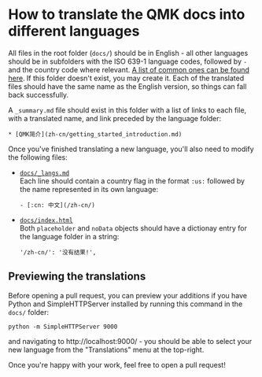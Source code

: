 # How to translate the QMK docs into different languages

All files in the root folder (`docs/`) should be in English - all other languages should be in subfolders with the ISO 639-1 language codes, followed by `-` and the country code where relevant. [A list of common ones can be found here](https://www.andiamo.co.uk/resources/iso-language-codes/). If this folder doesn't exist, you may create it. Each of the translated files should have the same name as the English version, so things can fall back successfully.

A `_summary.md` file should exist in this folder with a list of links to each file, with a translated name, and link preceded by the language folder:

    * [QMK简介](zh-cn/getting_started_introduction.md)

Once you've finished translating a new language, you'll also need to modify the following files:

* [`docs/_langs.md`](https://github.com/qmk/qmk_firmware/blob/master/docs/_langs.md)  
  Each line should contain a country flag in the format `:us:` followed by the name represented in its own language:  
  
      - [:cn: 中文](/zh-cn/)

* [`docs/index.html`](https://github.com/qmk/qmk_firmware/blob/master/docs/index.html)  
  Both `placeholder` and `noData` objects should have a dictionay entry for the language folder in a string:  
  
      '/zh-cn/': '没有结果!',

## Previewing the translations

Before opening a pull request, you can preview your additions if you have Python and SimpleHTTPServer installed by running this command in the `docs/` folder:

    python -m SimpleHTTPServer 9000

and navigating to http://localhost:9000/ - you should be able to select your new language from the "Translations" menu at the top-right.

Once you're happy with your work, feel free to open a pull request!
